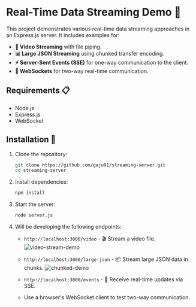 # Real-Time Data Streaming Demo 🚀

This project demonstrates various real-time data streaming approaches in an Express.js server. It includes examples for:

- **🎥 Video Streaming** with file piping.
- **📊 Large JSON Streaming** using chunked transfer encoding.
- **⚡ Server-Sent Events (SSE)** for one-way communication to the client.
- **💬 WebSockets** for two-way real-time communication.

## Requirements 📋

- Node.js
- Express.js
- WebSocket

## Installation 🔧

1. Clone the repository:
   ```bash
   git clone https://github.com/gaju91/streaming-server.git
   cd streaming-server
   ```

2. Install dependencies:
   ```bash
   npm install
   ```

3. Start the server:
   ```bash
   node server.js
   ```

4. Will be developing the following endpoints:
   - `http://localhost:3000/video` - 🎬 Stream a video file.
   ![video-stream-demo](https://github.com/user-attachments/assets/f7268c28-882e-41bf-8839-2f4e74239d8d)

   - `http://localhost:3000/large-json` - 📦 Stream large JSON data in chunks.
   ![chunked-demo](https://github.com/user-attachments/assets/230380a5-9a24-4ed8-aa7f-787f2dcc8273)

   
   - `http://localhost:3000/events` - 🔄 Receive real-time updates via SSE.
   - Use a browser's WebSocket client to test two-way communication.

